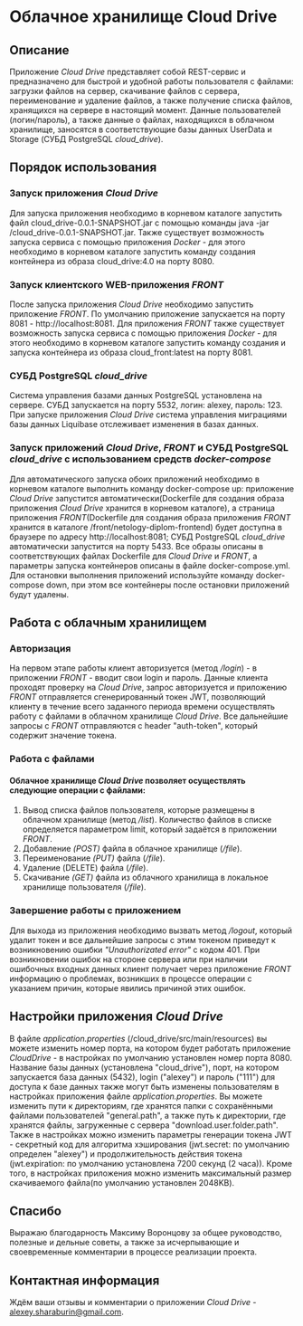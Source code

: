 # Облачное хранилище Cloud Drive

## Описание
Приложение *Cloud Drive* представляет собой REST-сервис и предназначено для быстрой и удобной работы пользователя 
с файлами: загрузки файлов на сервер, скачивание файлов с сервера, переименование и удаление файлов, 
а также получение списка файлов, хранящихся на сервере в настоящий момент. 
Данные пользователей (логин/пароль), а также данные о файлах, находящихся в облачном хранилище, 
заносятся в соответствующие базы данных UserData и Storage (СУБД PostgreSQL *cloud_drive*).

## Порядок использования


### Запуск приложения *Cloud Drive*
Для запуска приложения необходимо в корневом каталоге запустить файл cloud_drive-0.0.1-SNAPSHOT.jar 
с помощью команды java -jar /cloud_drive-0.0.1-SNAPSHOT.jar.
Также существует возможность запуска сервиса с помощью приложения *Docker* - для этого необходимо в корневом каталоге
запустить команду создания контейнера из образа cloud_drive:4.0 на порту 8080.

### Запуск клиентского WEB-приложения *FRONT*
После запуска приложения *Cloud Drive* необходимо запустить приложение *FRONT*. 
По умолчанию приложение запускается на порту 8081 - http://localhost:8081.
Для приложения *FRONT* также существует возможность запуска сервиса с помощью приложения *Docker* - для этого необходимо 
в корневом каталоге запустить команду создания и запуска контейнера из образа cloud_front:latest на порту 8081.

### СУБД PostgreSQL *cloud_drive*
Система управления базами данных PostgreSQL установлена на сервере. 
СУБД запускается на порту 5532, логин: alexey, пароль: 123.
При запуске приложения *Cloud Drive* система управления миграциями базы данных Liquibase отслеживает изменения в 
базах данных.

### Запуск приложений *Cloud Drive*, *FRONT* и СУБД PostgreSQL *cloud_drive* с использованием средств *docker-compose*
Для автоматического запуска обоих приложений необходимо в корневом каталоге выполнить команду docker-compose up:
приложение *Cloud Drive* запустится автоматически(Dockerfile для создания образа приложения *Cloud Drive* хранится 
в корневом каталоге), а страница приложения *FRONT*(Dockerfile для создания образа приложения *FRONT* хранится в 
каталоге /front/netology-diplom-frontend) будет доступна в браузере по адресу http://localhost:8081; СУБД PostgreSQL 
*cloud_drive* автоматически запустится на порту 5433. Все образы описаны в соответствующих файлах Dockerfile
для *Cloud Drive* и *FRONT*, а параметры запуска контейнеров описаны в файле docker-compose.yml.
Для остановки выполнения приложений используйте команду docker-compose down, при этом все контейнеры после остановки 
приложений будут удалены.

## Работа с облачным хранилищем

### Авторизация
На первом этапе работы клиент авторизуется (метод _/login_) - в приложении *FRONT* - вводит свои login и пароль. 
Данные клиента проходят проверку на *Cloud Drive*, запрос авторизуется и приложению *FRONT* отправляется сгенерированный
токен JWT, позволяющий клиенту в течение всего заданного периода времени осуществлять работу с файлами в облачном 
хранилище *Cloud Drive*. Все дальнейшие запросы с *FRONT* отправляются с header "auth-token", 
который содержит значение токена.

### Работа с файлами
#### Облачное хранилище *Cloud Drive* позволяет осуществлять следующие операции с файлами:
1. Вывод списка файлов пользователя, которые размещены в облачном хранилище (метод _/list_). Количество файлов в списке 
определяется параметром limit, который задаётся в приложении *FRONT*.
2. Добавление _(POST)_ файла в облачное хранилище (_/file_).
3. Переименование _(PUT)_ файла (_/file_).
4. Удаление (DELETE) файла (_/file_).
5. Скачивание _(GET)_ файла из облачного хранилища в локальное хранилище пользователя (_/file_).

### Завершение работы с приложением
Для выхода из приложения необходимо вызвать метод _/logout_, который удалит токен и все дальнейшие запросы с этим токеном 
приведут к возникновению ошибки _"Unauthorizated error"_ с кодом 401.
При возникновении ошибок на стороне сервера или при наличии ошибочных входных данных клиент получает через приложение 
*FRONT* информацию о проблемах, возникших в процессе операции с указанием причин, которые явились причиной этих ошибок.

## Настройки приложения *Cloud Drive*
В файле *application.properties* (/cloud_drive/src/main/resources) вы можете изменить номер порта,
на котором будет работать приложение *CloudDrive* - в настройках по умолчанию установлен номер порта 8080.
Название базы данных (установлена "cloud_drive"), порт, на котором запускается база данных (5432), login ("alexey") 
и пароль ("111") для доступа к базе данных также могут быть изменены пользователям 
в настройках приложения файле *application.properties*.
Вы можете изменить пути к директориям, где хранятся папки с сохранёнными файлами пользователей 
"general.path", а также путь к директории, где хранятся файлы, загруженные с сервера "download.user.folder.path".
Также в настройках можно изменить параметры генерации токена JWT - секретный код для алгоритма хэширования 
(jwt.secret: по умолчанию определен "alexey") и продолжительность действия токена (jwt.expiration: по умолчанию 
установлена 7200 секунд (2 часа)).
Кроме того, в настройках приложения можно изменить максимальный размер скачиваемого файла(по умолчанию установлен 2048KB).

## Спасибо
Выражаю благодарность Максиму Воронцову за общее руководство, полезные и дельные советы, а также за исчерпывающие и 
своевременные  комментарии в процессе реализации проекта.
## Контактная информация
Ждём ваши отзывы и комментарии о приложении *Cloud Drive* - alexey.sharaburin@gmail.com.
